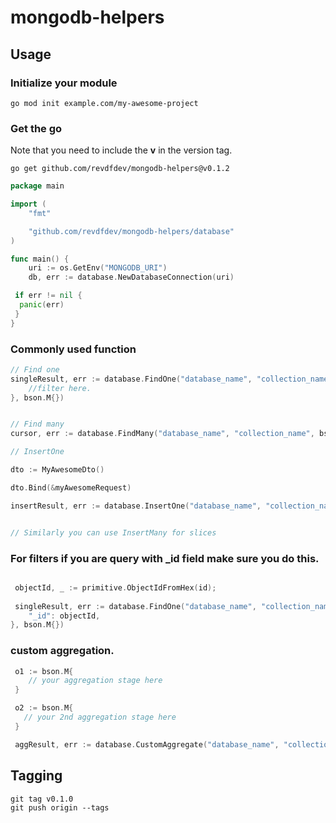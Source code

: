 # mongodb-helpers

## Usage

### Initialize your module

```
go mod init example.com/my-awesome-project
```

### Get the go

Note that you need to include the **v** in the version tag.

```
go get github.com/revdfdev/mongodb-helpers@v0.1.2
```

```go
package main

import (
    "fmt"

    "github.com/revdfdev/mongodb-helpers/database"
)

func main() {
    uri := os.GetEnv("MONGODB_URI")
    db, err := database.NewDatabaseConnection(uri)

 if err != nil {
  panic(err)
 }
}
```

### Commonly used function

```go
// Find one
singleResult, err := database.FindOne("database_name", "collection_name", bson.M{
    //filter here.
}, bson.M{})


// Find many
cursor, err := database.FindMany("database_name", "collection_name", bson.M{}, bson.M{})

// InsertOne

dto := MyAwesomeDto()

dto.Bind(&myAwesomeRequest)

insertResult, err := database.InsertOne("database_name", "collection_name", dto)


// Similarly you can use InsertMany for slices


```

### For filters if you are query with _id field make sure you do this.
```go

 objectId, _ := primitive.ObjectIdFromHex(id);
 
 singleResult, err := database.FindOne("database_name", "collection_name", bson.M{
    "_id": objectId,
}, bson.M{})
```

### custom aggregation.
```go
 o1 := bson.M{
    // your aggregation stage here
 }

 o2 := bson.M{
   // your 2nd aggregation stage here  
 }

 aggResult, err := database.CustomAggregate("database_name", "collection_name", []bson.M{o1, o2})
```

## Tagging

```
git tag v0.1.0
git push origin --tags
```
